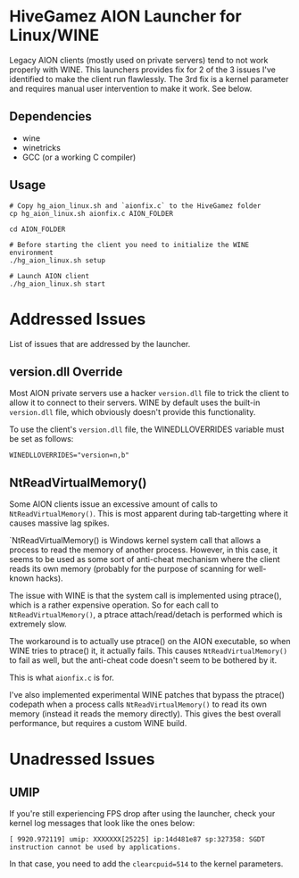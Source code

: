 # HiveGamez AION Launcher for Linux/WINE

Legacy AION clients (mostly used on private servers) tend to not work properly
with WINE. This launchers provides fix for 2 of the 3 issues I've identified to
make the client run flawlessly. The 3rd fix is a kernel parameter and requires
manual user intervention to make it work. See below.

## Dependencies

- wine
- winetricks
- GCC (or a working C compiler)

## Usage

```
# Copy hg_aion_linux.sh and `aionfix.c` to the HiveGamez folder
cp hg_aion_linux.sh aionfix.c AION_FOLDER

cd AION_FOLDER

# Before starting the client you need to initialize the WINE environment
./hg_aion_linux.sh setup

# Launch AION client
./hg_aion_linux.sh start
```

# Addressed Issues

List of issues that are addressed by the launcher.

## version.dll Override

Most AION private servers use a hacker `version.dll` file to trick the client
to allow it to connect to their servers. WINE by default uses the built-in
`version.dll` file, which obviously doesn't provide this functionality.

To use the client's `version.dll` file, the WINEDLLOVERRIDES variable must be
set as follows:

```
WINEDLLOVERRIDES="version=n,b"
```

## NtReadVirtualMemory()

Some AION clients issue an excessive amount of calls to `NtReadVirtualMemory()`.
This is most apparent during tab-targetting where it causes massive lag spikes.

`NtReadVirtualMemory() is Windows kernel system call that allows a process to
read the memory of another process. However, in this case, it seems to be used
as some sort of anti-cheat mechanism where the client reads its own memory
(probably for the purpose of scanning for well-known hacks).

The issue with WINE is that the system call is implemented using ptrace(), which
is a rather expensive operation. So for each call to `NtReadVirtualMemory()`, a
ptrace attach/read/detach is performed which is extremely slow.

The workaround is to actually use ptrace() on the AION executable, so when WINE
tries to ptrace() it, it actually fails. This causes `NtReadVirtualMemory()` to
fail as well, but the anti-cheat code doesn't seem to be bothered by it.

This is what `aionfix.c` is for.

I've also implemented experimental WINE patches that bypass the ptrace()
codepath when a process calls `NtReadVirtualMemory()` to read its own memory
(instead it reads the memory directly). This gives the best overall performance,
but requires a custom WINE build.

# Unadressed Issues

## UMIP

If you're still experiencing FPS drop after using the launcher, check your
kernel log messages that look like the ones below:

```
[ 9920.972119] umip: XXXXXXX[25225] ip:14d481e87 sp:327358: SGDT instruction cannot be used by applications.
```

In that case, you need to add the `clearcpuid=514` to the kernel parameters.

